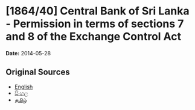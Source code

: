 # [1864/40] Central Bank of Sri Lanka - Permission in terms of sections 7 and 8 of the Exchange Control Act

**Date:** 2014-05-28

## Original Sources

- [English](https://documents.gov.lk/view/extra-gazettes/2014/5/1864-40_E.pdf)
- [සිංහල](https://documents.gov.lk/view/extra-gazettes/2014/5/1864-40_S.pdf)
- [தமிழ்](https://documents.gov.lk/view/extra-gazettes/2014/5/1864-40_T.pdf)
